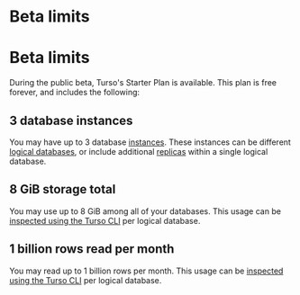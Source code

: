 # Beta limits

# Beta limits

During the public beta, Turso's Starter Plan is available. This plan is free
forever, and includes the following:

## 3 database instances

You may have up to 3 database [instances]. These instances can be different
[logical databases], or include additional [replicas] within a single logical
database.

## 8 GiB storage total

You may use up to 8 GiB among all of your databases. This usage can be
[inspected using the Turso CLI] per logical database.

## 1 billion rows read per month

You may read up to 1 billion rows per month. This usage can be
[inspected using the Turso CLI] per logical database.

[instances]: ./concepts#instance
[logical databases]: ./concepts#logical-database
[replicas]: ./concepts#replica
[inspected using the Turso CLI]: /reference/turso-cli#inspect-database-usage
